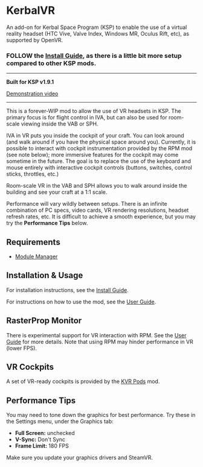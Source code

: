 # KerbalVR

An add-on for Kerbal Space Program (KSP) to enable the use of a virtual reality headset
(HTC Vive, Valve Index, Windows MR, Oculus Rift, etc), as supported by OpenVR.

### FOLLOW the [Install Guide](https://github.com/Vivero/Kerbal-VR/wiki/Install-Guide), as there is a little bit more setup compared to other KSP mods.

----

**Built for KSP v1.9.1**

[Demonstration video](https://www.youtube.com/watch?v=DjQauN66rQA)

----

This is a forever-WIP mod to allow the use of VR headsets in KSP. The primary focus is
for flight control in IVA, but can also be used for room-scale viewing inside the VAB or SPH.

IVA in VR puts you inside the cockpit of your craft. You can look around (and walk around if
you have the physical space around you). Currently, it is possible to interact with cockpit
instrumentation provided by the RPM mod (see note below); more immersive features for the
cockpit may come sometime in the future. The goal is to replace the use of the keyboard and
mouse entirely with interactive cockpit controls (buttons, switches, control sticks, throttles, etc.)

Room-scale VR in the VAB and SPH allows you to walk around inside the building and see your craft at a 1:1 scale.

Performance will vary wildly between setups. There is an infinite combination of PC specs,
video cards, VR rendering resolutions, headset refresh rates, etc. It is difficult to achieve
a smooth experience, but you may try the **Performance Tips** below.

## Requirements

- [Module Manager](https://forum.kerbalspaceprogram.com/index.php?/topic/50533-140-16x-module-manager-402-february-3rd-2019-right-to-ludicrous-speed/)


## Installation & Usage

For installation instructions, see the [Install Guide](https://github.com/Vivero/Kerbal-VR/wiki/Install-Guide).

For instructions on how to use the mod, see the [User Guide](https://github.com/Vivero/Kerbal-VR/wiki/User-Guide).


## RasterProp Monitor

There is experimental support for VR interaction with RPM. See the [User Guide](https://github.com/Vivero/Kerbal-VR/wiki/User-Guide) for more details. Note that using RPM may hinder performance in VR (lower FPS).


## VR Cockpits

A set of VR-ready cockpits is provided by the [KVR Pods](https://github.com/Vivero/KVR-Pods) mod.


## Performance Tips

You may need to tone down the graphics for best performance. Try these in the Settings menu, under the Graphics tab:

- **Full Screen:** unchecked
- **V-Sync:** Don't Sync
- **Frame Limit:** 180 FPS

Make sure you update your graphics drivers and SteamVR.
